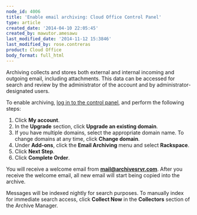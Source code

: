```yaml
---
node_id: 4006
title: 'Enable email archiving: Cloud Office Control Panel'
type: article
created_date: '2014-04-10 22:05:45'
created_by: mawutor.amesawu
last_modified_date: '2014-11-12 15:3846'
last_modified_by: rose.contreras
product: Cloud Office
body_format: full_html
---
```


Archiving collects and stores both external and internal incoming and
outgoing email, including attachments. This data can be accessed for
search and review by the administrator of the account and by
administrator-designated users.

To enable archiving, [log in to the control
panel](https://apps.rackspace.com/?cp), and perform the following steps:

1.  Click **My account**.
2.  In the **Upgrade** section, click **Upgrade an existing domain**.
3.  If you have multiple domains, select the appropriate domain name. To
    change domains at any time, click **Change domain**.
4.  Under **Add-ons**, click the **Email Archiving** menu and select
    **Rackspace**.
5.  Click **Next Step**.
6.  Click **Complete Order**.

You will receive a welcome email from **mail@archivesrvr.com**. After
you receive the welcome email, all new email will start being copied
into the archive.

Messages will be indexed nightly for search purposes. To manually index
for immediate search access, click **Collect Now** in the **Collectors**
section of the Archive Manager.

